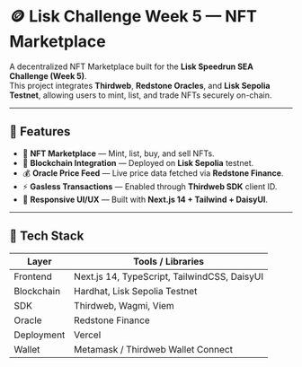# 🪙 Lisk Challenge Week 5 — NFT Marketplace

A decentralized NFT Marketplace built for the **Lisk Speedrun SEA Challenge (Week 5)**.  
This project integrates **Thirdweb**, **Redstone Oracles**, and **Lisk Sepolia Testnet**, allowing users to mint, list, and trade NFTs securely on-chain.

---

## 🚀 Features

- 🧩 **NFT Marketplace** — Mint, list, buy, and sell NFTs.  
- 🔗 **Blockchain Integration** — Deployed on **Lisk Sepolia** testnet.  
- 💰 **Oracle Price Feed** — Live price data fetched via **Redstone Finance**.  
- ⚡ **Gasless Transactions** — Enabled through **Thirdweb SDK** client ID.  
- 🎨 **Responsive UI/UX** — Built with **Next.js 14 + Tailwind + DaisyUI**.  

---

## 🧠 Tech Stack

| Layer | Tools / Libraries |
|-------|-------------------|
| Frontend | Next.js 14, TypeScript, TailwindCSS, DaisyUI |
| Blockchain | Hardhat, Lisk Sepolia Testnet |
| SDK | Thirdweb, Wagmi, Viem |
| Oracle | Redstone Finance |
| Deployment | Vercel |
| Wallet | Metamask / Thirdweb Wallet Connect |
